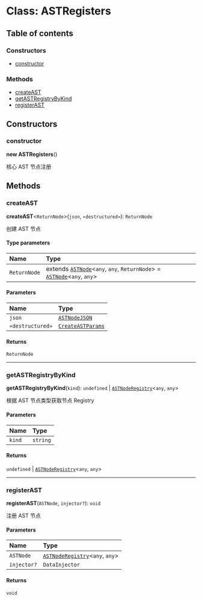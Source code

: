 # Class: ASTRegisters

## Table of contents

### Constructors

* [constructor](/auto-docs/editor/classes/ASTRegisters.md#constructor)

### Methods

* [createAST](/auto-docs/editor/classes/ASTRegisters.md#createast)
* [getASTRegistryByKind](/auto-docs/editor/classes/ASTRegisters.md#getastregistrybykind)
* [registerAST](/auto-docs/editor/classes/ASTRegisters.md#registerast)

## Constructors

### constructor

**new ASTRegisters**()

核心 AST 节点注册

## Methods

### createAST

**createAST**<`ReturnNode`>(`json`, `«destructured»`): `ReturnNode`

创建 AST 节点

#### Type parameters

| Name | Type |
| :------ | :------ |
| `ReturnNode` | extends [`ASTNode`](/auto-docs/editor/classes/ASTNode.md)<`any`, `any`, `ReturnNode`> = [`ASTNode`](/auto-docs/editor/classes/ASTNode.md)<`any`, `any`> |

#### Parameters

| Name | Type |
| :------ | :------ |
| `json` | [`ASTNodeJSON`](/auto-docs/editor/interfaces/ASTNodeJSON.md) |
| `«destructured»` | [`CreateASTParams`](/auto-docs/editor/interfaces/CreateASTParams.md) |

#### Returns

`ReturnNode`

***

### getASTRegistryByKind

**getASTRegistryByKind**(`kind`): `undefined` | [`ASTNodeRegistry`](/auto-docs/editor/interfaces/ASTNodeRegistry.md)<`any`, `any`>

根据 AST 节点类型获取节点 Registry

#### Parameters

| Name | Type |
| :------ | :------ |
| `kind` | `string` |

#### Returns

`undefined` | [`ASTNodeRegistry`](/auto-docs/editor/interfaces/ASTNodeRegistry.md)<`any`, `any`>

***

### registerAST

**registerAST**(`ASTNode`, `injector?`): `void`

注册 AST 节点

#### Parameters

| Name | Type |
| :------ | :------ |
| `ASTNode` | [`ASTNodeRegistry`](/auto-docs/editor/interfaces/ASTNodeRegistry.md)<`any`, `any`> |
| `injector?` | `DataInjector` |

#### Returns

`void`
